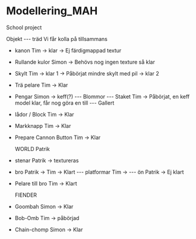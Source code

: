 ﻿# Modellering_MAH
School project

Objekt
--- träd          Vi får kolla på tillsammans
- kanon         Tim -> klar -> Ej färdigmappad textur
- Rullande kulor Simon -> Behövs nog ingen texture så klar
- Skylt         Tim -> klar 1 -> Påbörjat mindre skylt med pil -> klar 2
- Trä pelare    Tim -> Klar
- Pengar	Simon -> keff(?)
--- Blommor
--- Staket        Tim -> Påbörjat, en keff model klar, får nog göra en till
--- Gallert
- lådor / Block Tim -> Klar 
- Markknapp     Tim -> Klar
- Prepare Cannon Button Tim -> Klar  	

  WORLD         Patrik 
- stenar        Patrik -> textureras
- bro           Patrik -> Tim -> Klart
--- platformar    Tim -> 
--- ön            Patrik -> Ej klart
- Pelare till bro Tim -> Klart


  FIENDER
- Goombah	Simon -> Klar
- Bob-Omb	Tim -> påbörjad
- Chain-chomp   Simon -> Klar